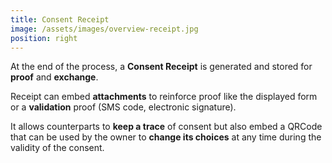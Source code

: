 ```yaml
---
title: Consent Receipt
image: /assets/images/overview-receipt.jpg
position: right
---
```


At the end of the process, a **Consent Receipt** is generated and stored for **proof** and **exchange**.  

Receipt can embed **attachments** to reinforce proof like the displayed form or a **validation** proof (SMS code, electronic signature).

It allows counterparts to **keep a trace** of consent but also embed a QRCode that can be used by the owner to **change its choices** at any time during the validity of the consent.